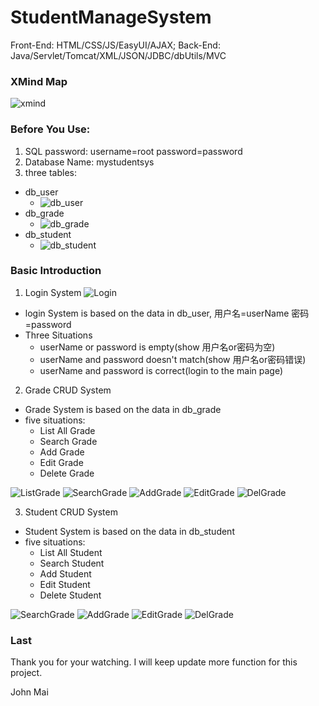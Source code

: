 # StudentManageSystem
Front-End: HTML/CSS/JS/EasyUI/AJAX; Back-End: Java/Servlet/Tomcat/XML/JSON/JDBC/dbUtils/MVC 

### XMind Map
![xmind](./demoPic/sysMindMap.png)


### Before You Use:
1. SQL password:
username=root
password=password
2. Database Name:
mystudentsys
3. three tables:
- db_user
	- ![db_user](./demoPic/sql/1.png)
- db_grade
	- ![db_grade](./demoPic/sql/2.png)
- db_student
	- ![db_student](./demoPic/sql/3.png)

### Basic Introduction
1. Login System
![Login](./demoPic/Snipaste_2020-08-14_19-04-44.png)
- login System is based on the data in db_user, 用户名=userName 密码=password
- Three Situations
	- userName or password is empty(show 用户名or密码为空)
	- userName and password doesn't match(show 用户名or密码错误)
	- userName and password is correct(login to the main page)

2. Grade CRUD System
- Grade System is based on the data in db_grade
- five situations:
	- List All Grade
	- Search Grade
	- Add Grade
	- Edit Grade
	- Delete Grade

![ListGrade](./demoPic/Snipaste_2020-08-22_01-15-02.png)
![SearchGrade](./demoPic/Snipaste_2020-08-22_01-16-55.png)
![AddGrade](./demoPic/Snipaste_2020-08-22_01-15-56.png)
![EditGrade](./demoPic/Snipaste_2020-08-22_01-16-41.png)
![DelGrade](./demoPic/Snipaste_2020-08-22_01-17-21.png)


3. Student CRUD System
- Student System is based on the data in db_student
- five situations:
	- List All Student
	- Search Student
	- Add Student
	- Edit Student
	- Delete Student


![SearchGrade](./demoPic/Snipaste_2020-08-22_01-18-49.png)
![AddGrade](./demoPic/Snipaste_2020-08-22_01-17-37.png)
![EditGrade](./demoPic/Snipaste_2020-08-22_01-17-50.png)
![DelGrade](./demoPic/Snipaste_2020-08-22_01-18-11.png)



### Last
Thank you for your watching.
I will keep update more function for this project.

John Mai

